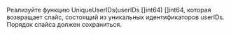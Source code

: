 Реализуйте функцию UniqueUserIDs(userIDs []int64) []int64, которая возвращает слайс, состоящий из уникальных идентификаторов userIDs. Порядок слайса должен сохраниться.

